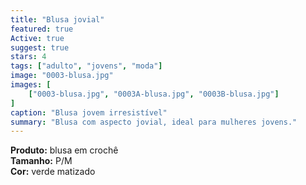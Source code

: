 ```yaml
---
title: "Blusa jovial"
featured: true
Active: true
suggest: true
stars: 4
tags: ["adulto", "jovens", "moda"]
image: "0003-blusa.jpg"
images: [
    ["0003-blusa.jpg", "0003A-blusa.jpg", "0003B-blusa.jpg"]
]
caption: "Blusa jovem irresistível"
summary: "Blusa com aspecto jovial, ideal para mulheres jovens."
---
```


**Produto:** blusa em crochê  
**Tamanho:** P/M  
**Cor:** verde matizado

